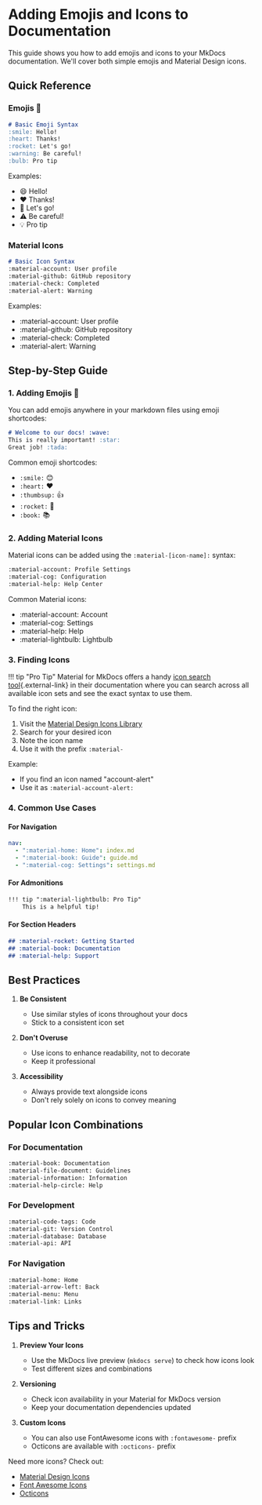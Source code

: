 # Adding Emojis and Icons to Documentation

This guide shows you how to add emojis and icons to your MkDocs documentation. We'll cover both simple emojis and Material Design icons.

## Quick Reference

### Emojis 🎯
```markdown
# Basic Emoji Syntax
:smile: Hello!
:heart: Thanks!
:rocket: Let's go!
:warning: Be careful!
:bulb: Pro tip
```
Examples:

- :smile: Hello!
- :heart: Thanks!
- :rocket: Let's go!
- :warning: Be careful!
- :bulb: Pro tip


### Material Icons
```markdown
# Basic Icon Syntax
:material-account: User profile
:material-github: GitHub repository
:material-check: Completed
:material-alert: Warning
```

Examples:

- :material-account: User profile
- :material-github: GitHub repository
- :material-check: Completed
- :material-alert: Warning

## Step-by-Step Guide

### 1. Adding Emojis 🎈

You can add emojis anywhere in your markdown files using emoji shortcodes:

```markdown
# Welcome to our docs! :wave:
This is really important! :star:
Great job! :tada:
```

Common emoji shortcodes:

- `:smile:` 😊
- `:heart:` ❤️
- `:thumbsup:` 👍
- `:rocket:` 🚀
- `:book:` 📚

### 2. Adding Material Icons

Material icons can be added using the `:material-[icon-name]:` syntax:

```markdown
:material-account: Profile Settings
:material-cog: Configuration
:material-help: Help Center
```

Common Material icons:

- :material-account: Account
- :material-cog: Settings
- :material-help: Help
- :material-lightbulb: Lightbulb

### 3. Finding Icons

!!! tip "Pro Tip"
    Material for MkDocs offers a handy [icon search tool](https://squidfunk.github.io/mkdocs-material/reference/icons-emojis/#search){.external-link} in their documentation where you can search across all available icon sets and see the exact syntax to use them.

To find the right icon:

1. Visit the [Material Design Icons Library](https://pictogrammers.com/library/mdi/)
2. Search for your desired icon
3. Note the icon name
4. Use it with the prefix `:material-`

Example:
- If you find an icon named "account-alert"
- Use it as `:material-account-alert:`

### 4. Common Use Cases

#### For Navigation
```yaml
nav:
  - ":material-home: Home": index.md
  - ":material-book: Guide": guide.md
  - ":material-cog: Settings": settings.md
```

#### For Admonitions
```markdown
!!! tip ":material-lightbulb: Pro Tip"
    This is a helpful tip!
```

#### For Section Headers
```markdown
## :material-rocket: Getting Started
## :material-book: Documentation
## :material-help: Support
```

## Best Practices

1. **Be Consistent**
   - Use similar styles of icons throughout your docs
   - Stick to a consistent icon set

2. **Don't Overuse**
   - Use icons to enhance readability, not to decorate
   - Keep it professional

3. **Accessibility**
   - Always provide text alongside icons
   - Don't rely solely on icons to convey meaning

## Popular Icon Combinations

### For Documentation
```markdown
:material-book: Documentation
:material-file-document: Guidelines
:material-information: Information
:material-help-circle: Help
```

### For Development
```markdown
:material-code-tags: Code
:material-git: Version Control
:material-database: Database
:material-api: API
```

### For Navigation
```markdown
:material-home: Home
:material-arrow-left: Back
:material-menu: Menu
:material-link: Links
```

## Tips and Tricks

1. **Preview Your Icons**
   - Use the MkDocs live preview (`mkdocs serve`) to check how icons look
   - Test different sizes and combinations

2. **Versioning**
   - Check icon availability in your Material for MkDocs version
   - Keep your documentation dependencies updated

3. **Custom Icons**
   - You can also use FontAwesome icons with `:fontawesome-` prefix
   - Octicons are available with `:octicons-` prefix

Need more icons? Check out:
- [Material Design Icons](https://pictogrammers.com/library/mdi/)
- [Font Awesome Icons](https://fontawesome.com/icons)
- [Octicons](https://primer.style/octicons/)